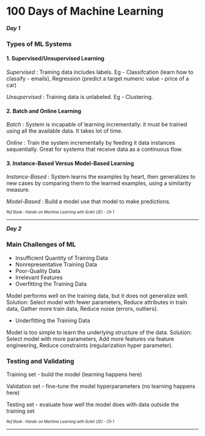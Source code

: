 # 100 Days of Machine Learning


**_Day 1_**

### Types of ML Systems

#### 1. Supervised/Unsupervised Learning

_Supervised_ : Training data includes labels. Eg - Classifcation (learn how to classify - emails), Regression (predict a target numeric value - price of a car)

_Unsupervised_ : Training data is unlabeled. Eg - Clustering.

#### 2. Batch and Online Learning

_Batch_ : System is incapable of learning incrementally: it must be trained using all the available data. It takes lot of time.

_Online_ : Train the system incrementally by feeding it data instances sequentially. Great for systems that receive data as a continuous flow.

#### 3. Instance-Based Versus Model-Based Learning

_Instance-Based_ : System learns the examples by heart, then generalizes to new cases by comparing them to the learned examples, using a similarity measure.

_Model-Based_ : Build a model use that model to make predictions.

<sub><sup>*Ref Book : Hands-on Machine Learning with Scikit (2E) - Ch 1*</sup></sub>

---

**_Day 2_**

### Main Challenges of ML

- Insufficient Quantity of Training Data
- Nonrepresentative Training Data
- Poor-Quality Data
- Irrelevant Features
- Overfitting the Training Data

Model performs well on the training data, but it does not generalize well. Solution: Select model with fewer parameters, Reduce attributes in train data, Gather more train data, Reduce noise (errors, outliers).
- Underfitting the Training Data

Model is too simple to learn the underlying structure of the data. Solution: Select model with more parameters, Add more features via feature engineering, Reduce constraints (regularization hyper parameter).

### Testing and Validating

Training set - build the model (learning happens here)

Validation set - fine-tune the model hyperparameters (no learning happens here)

Testing set - evaluate how well the model does with data outside the training set

<sub><sup>*Ref Book : Hands-on Machine Learning with Scikit (2E) - Ch 1*</sup></sub>

---
